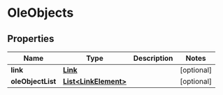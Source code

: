 
# OleObjects

## Properties
Name | Type | Description | Notes
------------ | ------------- | ------------- | -------------
**link** | [**Link**](Link.md) |  |  [optional]
**oleObjectList** | [**List&lt;LinkElement&gt;**](LinkElement.md) |  |  [optional]



